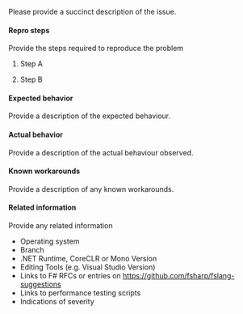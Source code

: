 

Please provide a succinct description of the issue.

#### Repro steps

Provide the steps required to reproduce the problem

1. Step A

2. Step B

#### Expected behavior

Provide a description of the expected behaviour.

#### Actual behavior

Provide a description of the actual behaviour observed. 

#### Known workarounds

Provide a description of any known workarounds.

#### Related information 

Provide any related information

* Operating system
* Branch
* .NET Runtime, CoreCLR or Mono Version
* Editing Tools (e.g. Visual Studio Version)
* Links to F# RFCs or entries on https://github.com/fsharp/fslang-suggestions
* Links to performance testing scripts
* Indications of severity


